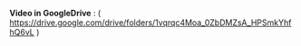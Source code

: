 **Video in GoogleDrive** : ( https://drive.google.com/drive/folders/1vqrqc4Moa_0ZbDMZsA_HPSmkYhfhQ6vL )
